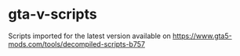# gta-v-scripts
Scripts imported for the latest version available on https://www.gta5-mods.com/tools/decompiled-scripts-b757
